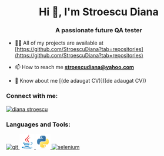 
<h1 align="center">Hi 👋, I'm Stroescu Diana</h1>
<h3 align="center">A passionate future QA tester</h3>

- 👨‍💻 All of my projects are available at [https://github.com/StroescuDiana?tab=repositories](https://github.com/StroescuDiana?tab=repositories)

- 📫 How to reach me **stroescudiana@yahoo.com**

- 📄 Know about me [(de adaugat CV)]((de adaugat CV))

<h3 align="left">Connect with me:</h3>
<p align="left">
<a href="https://linkedin.com/in/diana stroescu" target="blank"><img align="center" src="https://raw.githubusercontent.com/rahuldkjain/github-profile-readme-generator/master/src/images/icons/Social/linked-in-alt.svg" alt="diana stroescu" height="30" width="40" /></a>
</p>

<h3 align="left">Languages and Tools:</h3>
<p align="left"> <a href="https://git-scm.com/" target="_blank" rel="noreferrer"> <img src="https://www.vectorlogo.zone/logos/git-scm/git-scm-icon.svg" alt="git" width="40" height="40"/> </a> <a href="https://www.java.com" target="_blank" rel="noreferrer"> <img src="https://raw.githubusercontent.com/devicons/devicon/master/icons/java/java-original.svg" alt="java" width="40" height="40"/> </a> <a href="https://www.python.org" target="_blank" rel="noreferrer"> <img src="https://raw.githubusercontent.com/devicons/devicon/master/icons/python/python-original.svg" alt="python" width="40" height="40"/> </a> <a href="https://www.selenium.dev" target="_blank" rel="noreferrer"> <img src="https://raw.githubusercontent.com/detain/svg-logos/780f25886640cef088af994181646db2f6b1a3f8/svg/selenium-logo.svg" alt="selenium" width="40" height="40"/> </a> </p>
